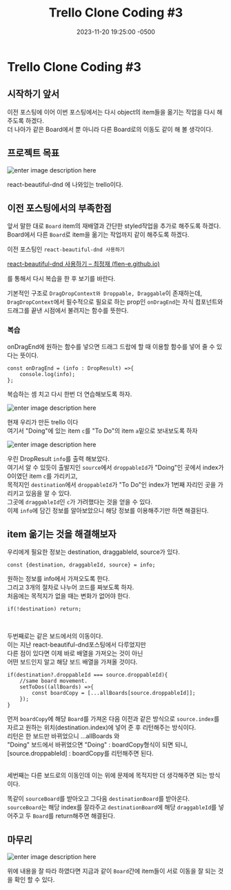 ﻿---
layout: post
title:  "Trello Clone Coding #3"
date:   2023-11-20 19:25:00 -0500
excerpt: "item들을 서로 Drag and Drop시켜보자"
tags: react typescript trello
project: true
---

# Trello Clone Coding #3

## 시작하기 앞서

이전 포스팅에 이어 이번 포스팅에서는 다시 object의 item들을 옮기는 작업을 다시 해주도록 하겠다.<br>
더 나아가 같은 Board에서 뿐 아니라 다른 Board로의 이동도 같이 해 볼 생각이다.<br>

##  프로젝트 목표
![enter image description here](https://i.ibb.co/dgLFns0/53614150-efbed780-3c2c-11e9-9204-a5d2e746faca.gif)
  
 react-beautiful-dnd 에 나와있는 trello이다.<br>

## 이전 포스팅에서의 부족한점
앞서 말한 대로 `Board` item의 재배열과 간단한 styled작업을 추가로 해주도록 하겠다.<br>
Board에서 다른 `Board`로 item을 옮기는 작업까지 같이 해주도록 하겠다.

이전 포스팅인 `react-beautiful-dnd 사용하기` 

[react-beautiful-dnd 사용하기 – 최정재 (flen-e.github.io)](https://flen-e.github.io/react-beautiful-dnd/)

를 통해서 다시 복습을 한 후 보기를 바란다.

기본적인 구조로 `DragDropContext와 Droppable, Draggable`이 존재하는데,<br>
`DragDropContext`에서 필수적으로 필요로 하는 prop인 `onDragEnd`는 자식 컴포넌트와 드래그를 끝낸 시점에서 불려지는 함수를 뜻한다.

### 복습
onDragEnd에 원하는 함수를 넣으면 드래그 드랍에 할 때 이용할 함수를 넣어 줄 수 있다는 뜻이다.

    const onDragEnd = (info : DropResult) =>{
	    console.log(info);
    };

복습하는 셈 치고 다시 한번 더 연습해보도록 하자.<br>

![enter image description here](https://i.ibb.co/zQFymZL/2023-11-21-203310.png)

현재 우리가 만든 trello 이다<br> 
여기서 "Doing"에 있는 item `c`를 "To Do"의 item `a`밑으로 보내보도록 하자

![enter image description here](https://i.ibb.co/fQQxbTr/2023-11-21-203258.png)

우린 DropResult `info`를 출력 해보았다.<br>
여기서 알 수 있듯이 출발지인  `source`에서 `droppableId`가 "Doing"인 곳에서 index가 0이였던 item `c`를 가리키고,<br>
목적지인 `destination`에서 `droppableId`가 "To Do"인 index가 1번째 자리인 곳을 가리키고 있음을 알 수 있다.<br>
그곳에 `draggableId`인 `c`가 가려했다는 것을 얻을 수 있다.<br>
이제 `info`에 담긴 정보를 알아보았으니 해당 정보를 이용해주기만 하면 해결된다.

##  item 옮기는 것을 해결해보자
우리에게 필요한 정보는 destination, draggableId, source가 있다.<br>

    const {destination, draggableId, source} = info; 

원하는 정보를 info에서 가져오도록 한다.<br>
그리고 3개의 절차로 나누어 코드를 짜보도록 하자.<br>
처음에는 목적지가 없을 때는 변화가 없어야 한다.<br>

    if(!destination) return;
<br>

두번째로는 같은 보드에서의 이동이다.<br>
이는 지난 react-beautiful-dnd포스팅에서 다루었지만<br> 다른 점이 있다면 이제 바로 배열을 가져오는 것이 아닌 <br>어떤 보드인지 알고 해당 보드 배열을 가져올 것이다.

    if(destination?.droppableId === source.droppableId){
	    //same board movement.
	    setToDos((allBoards) =>{
		    const boardCopy = [...allBoards[source.droppableId]];
		});
	}

먼저 `boardCopy`에 해당 `Board`를 가져온 다음 이전과 같은 방식으로 `source.index`를 자르고 원하는 위치(destination.index)에 넣어 준 후 리턴해주는 방식이다.<br>
리턴은 한 보드만 바뀌었으니 ...allBoards 와<br>
"Doing" 보드에서 바뀌었으면 "Doing" : boardCopy형식이 되면 되니,<br>
[source.droppableId] : boardCopy를 리턴해주면 된다.

<script src="https://gist.github.com/Flen-E/c8326ded252a6bc0b620522ff98fc142.js"></script>

<br>
세번째는 다른 보드로의 이동인데 이는 위에 문제에 목적지만 더 생각해주면 되는 방식이다.<br>


똑같이 `sourceBoard`를 받아오고 그다음 `destinationBoard`를 받아온다.<bR>
`sourceBoard`는 해당 index를 잘라주고 `destinationBoard`에 해당 `draggableId`를 넣어주고 두 `Board`를 return해주면 해결된다.

<script src="https://gist.github.com/Flen-E/a79e5a6cb855a61c86203bf55cfbda90.js"></script>

## 마무리

![enter image description here](https://i.ibb.co/DgXMjhh/React-App-Microsoft-Edge-2023-11-21-21-04-01.gif)

위에 내용을 잘 따라 하였다면 지금과 같이 `Board`간에 item들이 서로 이동을 잘 되는 것을 확인 할 수 있다.
